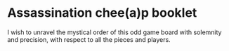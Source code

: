 # Assassination chee(a)p booklet
I wish to unravel the mystical order of this odd game board with solemnity and precision, with respect to all the pieces and players.
